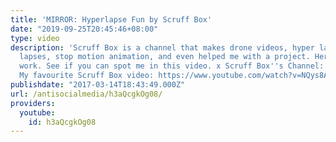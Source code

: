 ```yaml
---
title: 'MIRROR: Hyperlapse Fun by Scruff Box'
date: "2019-09-25T20:45:46+08:00"
type: video
description: 'Scruff Box is a channel that makes drone videos, hyper lapses, time
  lapses, stop motion animation, and even helped me with a project. Here is his latest
  work. See if you can spot me in this video. x Scruff Box''s Channel: https://www.youtube.com/channel/UCA_u-0I1tIh4onXgcdjWVBQ
  My favourite Scruff Box video: https://www.youtube.com/watch?v=NQys8AJ9Mw8'
publishdate: "2017-03-14T18:43:49.000Z"
url: /antisocialmedia/h3aQcgkOg08/
providers:
  youtube:
    id: h3aQcgkOg08
---
```

